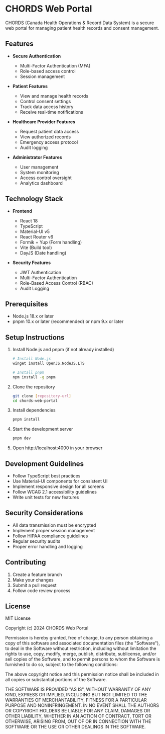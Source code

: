 # CHORDS Web Portal

CHORDS (Canada Health Operations & Record Data System) is a secure web portal for managing patient health records and consent management.

## Features

- **Secure Authentication**
  - Multi-Factor Authentication (MFA)
  - Role-based access control
  - Session management

- **Patient Features**
  - View and manage health records
  - Control consent settings
  - Track data access history
  - Receive real-time notifications

- **Healthcare Provider Features**
  - Request patient data access
  - View authorized records
  - Emergency access protocol
  - Audit logging

- **Administrator Features**
  - User management
  - System monitoring
  - Access control oversight
  - Analytics dashboard

## Technology Stack

- **Frontend**
  - React 18
  - TypeScript
  - Material-UI v5
  - React Router v6
  - Formik + Yup (Form handling)
  - Vite (Build tool)
  - DayJS (Date handling)

- **Security Features**
  - JWT Authentication
  - Multi-Factor Authentication
  - Role-Based Access Control (RBAC)
  - Audit Logging

## Prerequisites

- Node.js 18.x or later
- pnpm 10.x or later (recommended) or npm 9.x or later

## Setup Instructions

1. Install Node.js and pnpm (if not already installed)
   ```bash
   # Install Node.js
   winget install OpenJS.NodeJS.LTS
   
   # Install pnpm
   npm install -g pnpm
   ```

2. Clone the repository
   ```bash
   git clone [repository-url]
   cd chords-web-portal
   ```

3. Install dependencies
   ```bash
   pnpm install
   ```

4. Start the development server
   ```bash
   pnpm dev
   ```

5. Open http://localhost:4000 in your browser

## Development Guidelines

- Follow TypeScript best practices
- Use Material-UI components for consistent UI
- Implement responsive design for all screens
- Follow WCAG 2.1 accessibility guidelines
- Write unit tests for new features

## Security Considerations

- All data transmission must be encrypted
- Implement proper session management
- Follow HIPAA compliance guidelines
- Regular security audits
- Proper error handling and logging

## Contributing

1. Create a feature branch
2. Make your changes
3. Submit a pull request
4. Follow code review process

## License

MIT License

Copyright (c) 2024 CHORDS Web Portal

Permission is hereby granted, free of charge, to any person obtaining a copy
of this software and associated documentation files (the "Software"), to deal
in the Software without restriction, including without limitation the rights
to use, copy, modify, merge, publish, distribute, sublicense, and/or sell
copies of the Software, and to permit persons to whom the Software is
furnished to do so, subject to the following conditions:

The above copyright notice and this permission notice shall be included in all
copies or substantial portions of the Software.

THE SOFTWARE IS PROVIDED "AS IS", WITHOUT WARRANTY OF ANY KIND, EXPRESS OR
IMPLIED, INCLUDING BUT NOT LIMITED TO THE WARRANTIES OF MERCHANTABILITY,
FITNESS FOR A PARTICULAR PURPOSE AND NONINFRINGEMENT. IN NO EVENT SHALL THE
AUTHORS OR COPYRIGHT HOLDERS BE LIABLE FOR ANY CLAIM, DAMAGES OR OTHER
LIABILITY, WHETHER IN AN ACTION OF CONTRACT, TORT OR OTHERWISE, ARISING FROM,
OUT OF OR IN CONNECTION WITH THE SOFTWARE OR THE USE OR OTHER DEALINGS IN THE
SOFTWARE. 